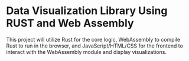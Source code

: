 # Data Visualization Library Using RUST and Web Assembly

This project will utilize Rust for the core logic, WebAssembly to compile Rust to run in the browser, and JavaScript/HTML/CSS for the frontend to interact with the WebAssembly module and display visualizations.
